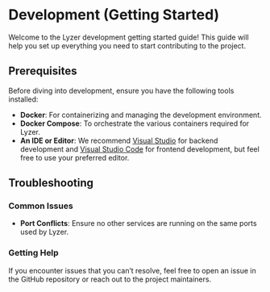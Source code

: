 # Development (Getting Started)

Welcome to the Lyzer development getting started guide! This guide will help you set up everything you need to start contributing to the project.

## Prerequisites  

Before diving into development, ensure you have the following tools installed:  

- **Docker**: For containerizing and managing the development environment.  
- **Docker Compose**: To orchestrate the various containers required for Lyzer.  
- **An IDE or Editor**: We recommend [Visual Studio](https://visualstudio.microsoft.com/) for backend development and [Visual Studio Code](https://code.visualstudio.com/) for frontend development, but feel free to use your preferred editor.

## Troubleshooting  

### Common Issues  

- **Port Conflicts**: Ensure no other services are running on the same ports used by Lyzer.  

### Getting Help  

If you encounter issues that you can’t resolve, feel free to open an issue in the GitHub repository or reach out to the project maintainers.
